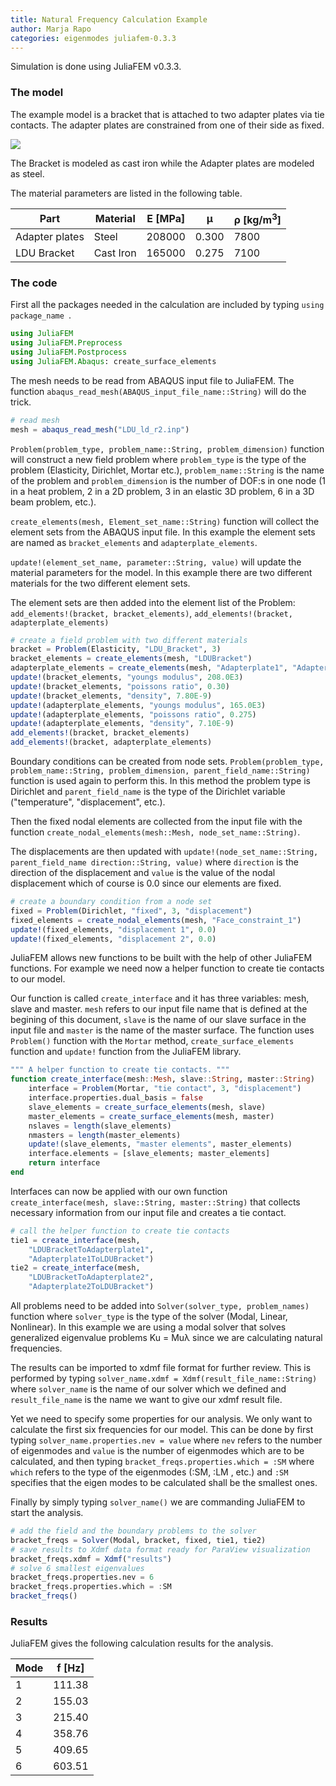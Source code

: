 ```yaml
---
title: Natural Frequency Calculation Example
author: Marja Rapo
categories: eigenmodes juliafem-0.3.3
---
```


Simulation is done using JuliaFEM v0.3.3.

### The model

The example model is a bracket that is attached to two adapter plates via tie contacts. The adapter plates are constrained from one of their side as fixed.

<img src="{{ site.url }}/assets/2017-08-16-natural-frequency-calculation/mesh.PNG">

The Bracket is modeled as cast iron while the Adapter plates are modeled as steel.

The material parameters are listed in the following table.

| Part           | Material  | E [MPa] | μ     | ρ [kg/m<sup>3</sup>] |
| -------------- | --------- | ------- | ----- |--------------------- |
| Adapter plates | Steel     | 208000  | 0.300 | 7800                 |
| LDU Bracket    | Cast Iron | 165000  | 0.275 | 7100                 |

### The code

First all the packages needed in the calculation are included by typing `using package_name `.

```julia
using JuliaFEM
using JuliaFEM.Preprocess
using JuliaFEM.Postprocess
using JuliaFEM.Abaqus: create_surface_elements
```

The mesh needs to be read from ABAQUS input file to JuliaFEM. The function `abaqus_read_mesh(ABAQUS_input_file_name::String)` will do the trick.

```julia
# read mesh
mesh = abaqus_read_mesh("LDU_ld_r2.inp")
```

`Problem(problem_type, problem_name::String, problem_dimension)` function will construct a new field problem where `problem_type` is the type of the problem (Elasticity, Dirichlet, Mortar etc.), `problem_name::String` is the name of the problem and `problem_dimension` is the number of DOF:s in one node (1 in a heat problem, 2 in a 2D problem, 3 in an elastic 3D problem, 6 in a 3D beam problem, etc.).

`create_elements(mesh, Element_set_name::String)` function will collect the element sets from the ABAQUS input file. In this example the element sets are named as `bracket_elements` and `adapterplate_elements`.

`update!(element_set_name, parameter::String, value)` will update the material parameters for the model. In this example there are two different materials for the two different element sets.

The element sets are then added into the element list of the Problem: `add_elements!(bracket, bracket_elements)`, `add_elements!(bracket, adapterplate_elements)`

```julia
# create a field problem with two different materials
bracket = Problem(Elasticity, "LDU_Bracket", 3)
bracket_elements = create_elements(mesh, "LDUBracket")
adapterplate_elements = create_elements(mesh, "Adapterplate1", "Adapterplate2")
update!(bracket_elements, "youngs modulus", 208.0E3)
update!(bracket_elements, "poissons ratio", 0.30)
update!(bracket_elements, "density", 7.80E-9)
update!(adapterplate_elements, "youngs modulus", 165.0E3)
update!(adapterplate_elements, "poissons ratio", 0.275)
update!(adapterplate_elements, "density", 7.10E-9)
add_elements!(bracket, bracket_elements)
add_elements!(bracket, adapterplate_elements)
```

Boundary conditions can be created from node sets. `Problem(problem_type, problem_name::String, problem_dimension, parent_field_name::String)` function is used again to perform this. In this method the problem type is Dirichlet and `parent_field_name` is the type of the Dirichlet variable ("temperature", "displacement", etc.).

Then the fixed nodal elements are collected from the input file with the function `create_nodal_elements(mesh::Mesh, node_set_name::String)`.

The displacements are then updated with `update!(node_set_name::String, parent_field_name direction::String, value)` where `direction` is the direction of the displacement and `value` is the value of the nodal displacement which of course is 0.0 since our elements are fixed.

```julia
# create a boundary condition from a node set
fixed = Problem(Dirichlet, "fixed", 3, "displacement")
fixed_elements = create_nodal_elements(mesh, "Face_constraint_1")
update!(fixed_elements, "displacement 1", 0.0)
update!(fixed_elements, "displacement 2", 0.0)
```

JuliaFEM allows new functions to be built with the help of other JuliaFEM functions. For example we need now a helper function to create tie contacts to our model. 

Our function is called `create_interface` and it has three variables: mesh, slave and master. `mesh` refers to our input file name that is defined at the begining of this document, `slave` is the name of our slave surface in the input file and `master` is the name of the master surface. The function uses `Problem()` function with the `Mortar` method, `create_surface_elements` function and `update!` function from the JuliaFEM library.

```julia
""" A helper function to create tie contacts. """
function create_interface(mesh::Mesh, slave::String, master::String)
    interface = Problem(Mortar, "tie contact", 3, "displacement")
    interface.properties.dual_basis = false
    slave_elements = create_surface_elements(mesh, slave)
    master_elements = create_surface_elements(mesh, master)
    nslaves = length(slave_elements)
    nmasters = length(master_elements)
    update!(slave_elements, "master elements", master_elements)
    interface.elements = [slave_elements; master_elements]
    return interface
end
```

Interfaces can now be applied with our own function `create_interface(mesh, slave::String, master::String)` that collects necessary information from our input file and creates a tie contact.

```julia  
# call the helper function to create tie contacts
tie1 = create_interface(mesh,
    "LDUBracketToAdapterplate1",
    "Adapterplate1ToLDUBracket") 
tie2 = create_interface(mesh,
    "LDUBracketToAdapterplate2",
    "Adapterplate2ToLDUBracket")
```  

All problems need to be added into `Solver(solver_type, problem_names)` function where `solver_type` is the type of the solver (Modal, Linear, Nonlinear). In this example we are using a modal solver that solves generalized eigenvalue problems Ku = Muλ since we are calculating natural frequencies.

The results can be imported to xdmf file format for further review. This is performed by typing `solver_name.xdmf = Xdmf(result_file_name::String)` where `solver_name` is the name of our solver which we defined and `result_file_name` is the name we want to give our xdmf result file.

Yet we need to specify some properties for our analysis. We only want to calculate the first six frequencies for our model. This can be done by first typing `solver_name.properties.nev = value` where `nev` refers to the number of eigenmodes and `value` is the number of eigenmodes which are to be calculated, and then typing `bracket_freqs.properties.which = :SM` where `which` refers to the type of the eigenmodes (:SM, :LM , etc.) and `:SM` specifies that the eigen modes to be calculated shall be the smallest ones.

Finally by simply typing `solver_name()` we are commanding JuliaFEM to start the analysis.

```julia
# add the field and the boundary problems to the solver
bracket_freqs = Solver(Modal, bracket, fixed, tie1, tie2)
# save results to Xdmf data format ready for ParaView visualization
bracket_freqs.xdmf = Xdmf("results")
# solve 6 smallest eigenvalues
bracket_freqs.properties.nev = 6
bracket_freqs.properties.which = :SM
bracket_freqs()
```

### Results

JuliaFEM gives the following calculation results for the analysis.

| Mode | f [Hz] |
| ---- |:------:|
| 1    | 111.38 |
| 2    | 155.03 |
| 3    | 215.40 |
| 4    | 358.76 |
| 5    | 409.65 |
| 6    | 603.51 |
